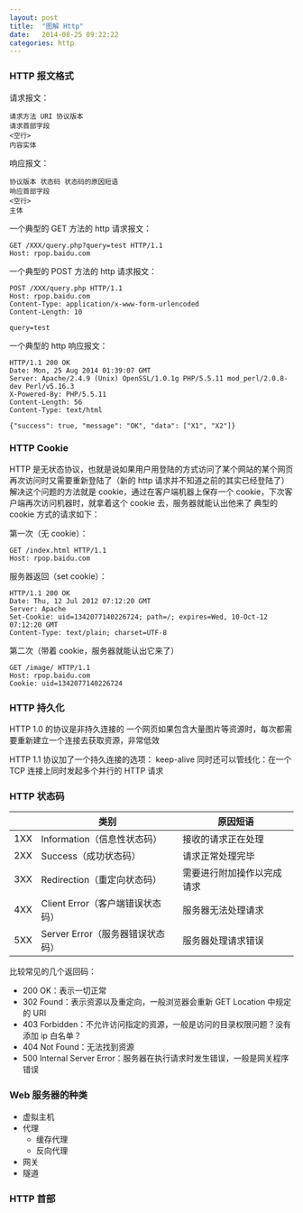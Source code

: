 ```yaml
---
layout: post
title:  "图解 Http"
date:   2014-08-25 09:22:22
categories: http
---
```


### HTTP 报文格式
请求报文：

```
请求方法 URI 协议版本
请求首部字段
<空行>
内容实体
```

响应报文：

```
协议版本 状态码 状态码的原因短语
响应首部字段
<空行>
主体
```

一个典型的 GET 方法的 http 请求报文：   

```
GET /XXX/query.php?query=test HTTP/1.1
Host: rpop.baidu.com
```

一个典型的 POST 方法的 http 请求报文：

```
POST /XXX/query.php HTTP/1.1
Host: rpop.baidu.com
Content-Type: application/x-www-form-urlencoded
Content-Length: 10

query=test
```

一个典型的 http 响应报文：

```
HTTP/1.1 200 OK
Date: Mon, 25 Aug 2014 01:39:07 GMT
Server: Apache/2.4.9 (Unix) OpenSSL/1.0.1g PHP/5.5.11 mod_perl/2.0.8-dev Perl/v5.16.3
X-Powered-By: PHP/5.5.11
Content-Length: 56
Content-Type: text/html

{"success": true, "message": "OK", "data": ["X1", "X2"]}
```

### HTTP Cookie
HTTP 是无状态协议，也就是说如果用户用登陆的方式访问了某个网站的某个网页再次访问时又需要重新登陆了（新的 http 请求并不知道之前的其实已经登陆了）
解决这个问题的方法就是 cookie，通过在客户端机器上保存一个 cookie，下次客户端再次访问机器时，就拿着这个 cookie 去，服务器就能认出他来了
典型的 cookie 方式的请求如下：

第一次（无 cookie）：

```
GET /index.html HTTP/1.1
Host: rpop.baidu.com
```

服务器返回（set cookie）：

```
HTTP/1.1 200 OK
Date: Thu, 12 Jul 2012 07:12:20 GMT
Server: Apache
Set-Cookie: uid=1342077140226724; path=/; expires=Wed, 10-Oct-12 07:12:20 GMT
Content-Type: text/plain; charset=UTF-8
```
第二次（带着 cookie，服务器就能认出它来了）

```
GET /image/ HTTP/1.1
Host: rpop.baidu.com
Cookie: uid=1342077140226724
```

### HTTP 持久化
HTTP 1.0 的协议是非持久连接的
一个网页如果包含大量图片等资源时，每次都需要重新建立一个连接去获取资源，非常低效

HTTP 1.1 协议加了一个持久连接的选项： keep-alive
同时还可以管线化：在一个 TCP 连接上同时发起多个并行的 HTTP 请求

### HTTP 状态码

|     | 类别                             | 原因短语                   |
| --- | -------------------------------- | -------------------------- |
| 1XX | Information（信息性状态码）      | 接收的请求正在处理         |
| 2XX | Success（成功状态码）            | 请求正常处理完毕           |
| 3XX | Redirection（重定向状态码）      | 需要进行附加操作以完成请求 |
| 4XX | Client Error（客户端错误状态码） | 服务器无法处理请求         |
| 5XX | Server Error（服务器错误状态码） | 服务器处理请求错误         |

比较常见的几个返回码：
   - 200 OK：表示一切正常
   - 302 Found：表示资源以及重定向，一般浏览器会重新 GET Location 中规定的 URI
   - 403 Forbidden：不允许访问指定的资源，一般是访问的目录权限问题？没有添加 ip 白名单？
   - 404 Not Found：无法找到资源
   - 500 Internal Server Error：服务器在执行请求时发生错误，一般是网关程序错误

### Web 服务器的种类
   - 虚拟主机
   - 代理
       - 缓存代理
       - 反向代理
   - 网关
   - 隧道

### HTTP 首部

[jekyll-gh]: https://github.com/jekyll/jekyll
[jekyll]:    http://jekyllrb.com


